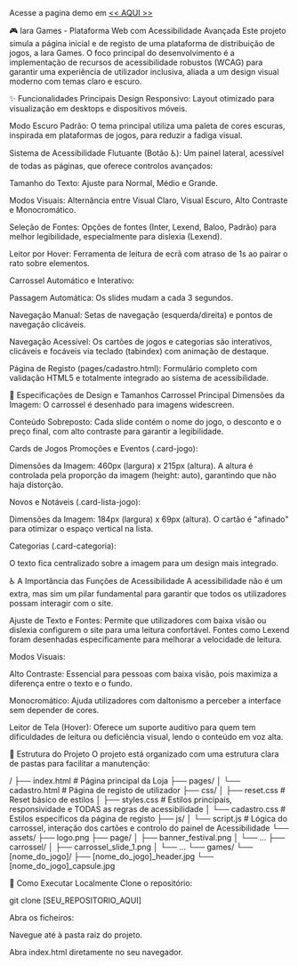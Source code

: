 Acesse a pagina demo em [<< AQUI >>](https://r3vmarcos.github.io/iara_games_marcos_nunes/index.html)

🎮 Iara Games - Plataforma Web com Acessibilidade Avançada
Este projeto simula a página inicial e de registo de uma plataforma de distribuição de jogos, a Iara Games. O foco principal do desenvolvimento é a implementação de recursos de acessibilidade robustos (WCAG) para garantir uma experiência de utilizador inclusiva, aliada a um design visual moderno com temas claro e escuro.

✨ Funcionalidades Principais
Design Responsivo: Layout otimizado para visualização em desktops e dispositivos móveis.

Modo Escuro Padrão: O tema principal utiliza uma paleta de cores escuras, inspirada em plataformas de jogos, para reduzir a fadiga visual.

Sistema de Acessibilidade Flutuante (Botão ♿): Um painel lateral, acessível de todas as páginas, que oferece controlos avançados:

Tamanho do Texto: Ajuste para Normal, Médio e Grande.

Modos Visuais: Alternância entre Visual Claro, Visual Escuro, Alto Contraste e Monocromático.

Seleção de Fontes: Opções de fontes (Inter, Lexend, Baloo, Padrão) para melhor legibilidade, especialmente para dislexia (Lexend).

Leitor por Hover: Ferramenta de leitura de ecrã com atraso de 1s ao pairar o rato sobre elementos.

Carrossel Automático e Interativo:

Passagem Automática: Os slides mudam a cada 3 segundos.

Navegação Manual: Setas de navegação (esquerda/direita) e pontos de navegação clicáveis.

Navegação Acessível: Os cartões de jogos e categorias são interativos, clicáveis e focáveis via teclado (tabindex) com animação de destaque.

Página de Registo (pages/cadastro.html): Formulário completo com validação HTML5 e totalmente integrado ao sistema de acessibilidade.

📐 Especificações de Design e Tamanhos
Carrossel Principal
Dimensões da Imagem: O carrossel é desenhado para imagens widescreen.

Conteúdo Sobreposto: Cada slide contém o nome do jogo, o desconto e o preço final, com alto contraste para garantir a legibilidade.

Cards de Jogos
Promoções e Eventos (.card-jogo):

Dimensões da Imagem: 460px (largura) x 215px (altura). A altura é controlada pela proporção da imagem (height: auto), garantindo que não haja distorção.

Novos e Notáveis (.card-lista-jogo):

Dimensões da Imagem: 184px (largura) x 69px (altura). O cartão é "afinado" para otimizar o espaço vertical na lista.

Categorias (.card-categoria):

O texto fica centralizado sobre a imagem para um design mais integrado.

♿ A Importância das Funções de Acessibilidade
A acessibilidade não é um extra, mas sim um pilar fundamental para garantir que todos os utilizadores possam interagir com o site.

Ajuste de Texto e Fontes: Permite que utilizadores com baixa visão ou dislexia configurem o site para uma leitura confortável. Fontes como Lexend foram desenhadas especificamente para melhorar a velocidade de leitura.

Modos Visuais:

Alto Contraste: Essencial para pessoas com baixa visão, pois maximiza a diferença entre o texto e o fundo.

Monocromático: Ajuda utilizadores com daltonismo a perceber a interface sem depender de cores.

Leitor de Tela (Hover): Oferece um suporte auditivo para quem tem dificuldades de leitura ou deficiência visual, lendo o conteúdo em voz alta.

📂 Estrutura do Projeto
O projeto está organizado com uma estrutura clara de pastas para facilitar a manutenção:

/
├── index.html            # Página principal da Loja
├── pages/
│   └── cadastro.html     # Página de registo de utilizador
├── css/
│   ├── reset.css         # Reset básico de estilos
│   ├── styles.css        # Estilos principais, responsividade e TODAS as regras de acessibilidade
│   └── cadastro.css      # Estilos específicos da página de registo
├── js/
│   └── script.js         # Lógica do carrossel, interação dos cartões e controlo do painel de Acessibilidade
└── assets/
    ├── logo.png
    ├── page/
    │   ├── banner_festival.png
    │   └── ...
    ├── carrossel/
    │   ├── carrossel_slide_1.png
    │   └── ...
    └── games/
        └── [nome_do_jogo]/
            ├── [nome_do_jogo]_header.jpg
            └── [nome_do_jogo]_capsule.jpg

🚀 Como Executar Localmente
Clone o repositório:

git clone [SEU_REPOSITORIO_AQUI]

Abra os ficheiros:

Navegue até à pasta raiz do projeto.

Abra index.html diretamente no seu navegador.
